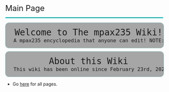 <span style="font-size: 1.8em;">Main Page</span>
<hr style="border: 1px solid #00ffff;">
<div style="width: 100%; background-color: #1111115e; backdrop-filter: blur(7px); border: 1px solid rgba(0, 255, 255, 0.18); text-align: center; border-radius: 12px;">
<pre>   <span id="wikitext" style="font-size: 2em;">Welcome to The mpax235 Wiki!</span>
   <span id="wikitext" style="font-size: 16px;">A mpax235 encyclopedia that anyone can edit! NOTE: There is unfortunately approval due to the way on how GitHub works.</span>
</pre>
</div>
<div class="blank" style="height: 10px;"></div>
<div style="width: 100%; background-color: #1111115e; backdrop-filter: blur(7px); border: 1px solid rgba(0, 255, 255, 0.18); text-align: center; border-radius: 12px;">
<pre>   <span id="wikitext" style="font-size: 2em;">About this Wiki</span>
   <span id="wikitext" style="font-size: 16px;">This wiki has been online since February 23rd, 2025 and has been providing information about the mpax235 stuff. <b>You can help contribute to this wiki!</b></span>
</pre>
</div>
<ul>
    <li>
        Go <a href="wiki/Special/AllPages.html">here</a> for all pages.
    </li>
<ul>